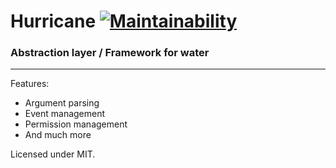 # Hurricane [![Maintainability](https://api.codeclimate.com/v1/badges/0ca195c06972cba15ac2/maintainability)](https://codeclimate.com/github/yuki-bot/hurricane/maintainability)

### Abstraction layer / Framework for water

___

Features:

* Argument parsing
* Event management
* Permission management
* And much more

Licensed under MIT.
